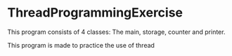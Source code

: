 # ThreadProgrammingExercise

This program consists of 4 classes: The main, storage, counter and printer.

This program is made to practice the use of thread 
